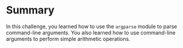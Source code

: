 # Summary

In this challenge, you learned how to use the `argparse` module to parse command-line arguments. You also learned how to use command-line arguments to perform simple arithmetic operations.
